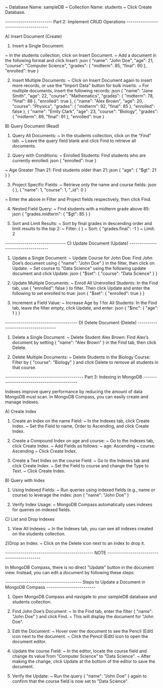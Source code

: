 
~ Database Name: sampleDB
~ Collection Name: students
~ Click Create Database.


------------------------ Part 2: Implement CRUD Operations --------------------------------------

A) Insert Document (Create)
1) Insert a Single Document:

~ In the students collection, click on Insert Document.
~ Add a document in the following format and click Insert:
json
{
  "name": "John Doe",
  "age": 21,
  "course": "Computer Science",
  "grades": { "midterm": 85, "final": 90 },
  "enrolled": true
}

2) Insert Multiple Documents:
~ Click on Insert Document again to insert more records, or use the "Import Data" button for bulk inserts.
~ For multiple documents, insert the following records:
json
{
  "name": "Jane Smith",
  "age": 22,
  "course": "Mathematics",
  "grades": { "midterm": 78, "final": 88 },
  "enrolled": true
},
{
  "name": "Alex Brown",
  "age": 20,
  "course": "Physics",
  "grades": { "midterm": 92, "final": 85 },
  "enrolled": false
},
{
  "name": "Emily Clark",
  "age": 23,
  "course": "Biology",
  "grades": { "midterm": 89, "final": 91 },
  "enrolled": true
}


B) Query Document (Read)
1) Query All Documents:
~ In the students collection, click on the "Find" tab.
~ Leave the query field blank and click Find to retrieve all documents.

2) Query with Conditions:
~ Enrolled Students: Find students who are currently enrolled:
json
{ "enrolled": true }

~ Age Greater Than 21: Find students older than 21:
json
{ "age": { "$gt": 21 } }

3) Project Specific Fields:
~ Retrieve only the name and course fields:
json
{ }, { "name": 1, "course": 1, "_id": 0 }

~ Enter the above in Filter and Project fields respectively, then click Find.

4) Nested Field Query:
~ Find students with a midterm grade above 85:
json
{ "grades.midterm": { "$gt": 85 } }


5) Sort and Limit Results:
~ Sort by final grades in descending order and limit results to the top 2:
~ Filter: { }
~ Sort: { "grades.final": -1 }
~ Limit: 2


------------------------------- C) Update Document (Update) ------------------------------------
1) Update a Single Document:
~ Update Course for John Doe: Find John Doe’s document using { "name": "John Doe" } in the filter, then click on Update.
~ Set course to "Data Science" using the following update document and click Update:
json
{ "$set": { "course": "Data Science" } }


2) Update Multiple Documents:
~ Enroll All Unenrolled Students: In the Find tab, use { "enrolled": false } to filter. Then click Update and enter the following to set enrolled to true:
json
{ "$set": { "enrolled": true } }


3) Increment a Field Value:
~ Increase Age by 1 for All Students: In the Find tab, leave the filter empty, click Update, and enter:
json
{ "$inc": { "age": 1 } }

------------------------------------- D) Delete Document (Delete) ------------------------------------

1) Delete a Single Document:
~ Delete Student Alex Brown: Find Alex’s document by setting { "name": "Alex Brown" } in the Find tab, then click Delete.

2) Delete Multiple Documents:
~ Delete Students in the Biology Course: Filter by { "course": "Biology" } and click Delete to remove all students in that course.


---------------------------------------- Part 3: Indexing in MongoDB --------------------------------------------

Indexes improve query performance by reducing the amount of data MongoDB must scan. In MongoDB Compass, you can easily create and manage indexes.

A) Create Index

1) Create an Index on the name Field:
~ In the Indexes tab, click Create Index.
~ Set the Field to name, Order to Ascending, and click Create Index.

2) Create a Compound Index on age and course:
~ Go to the Indexes tab, click Create Index.
~ Add Fields as follows:
~ age: Ascending
~ course: Ascending
~ Click Create Index.


3) Create a Text Index on the course Field:
~ Go to the Indexes tab and click Create Index.
~ Set the Field to course and change the Type to Text.
~ Click Create Index.


B) Query with Index
1) Using Indexed Fields:
~ Run queries using indexed fields (e.g., name or course) to leverage the index:
json
{ "name": "John Doe" }

2) Verify Index Usage:
~ MongoDB Compass automatically uses indexes for queries on indexed fields.

C) List and Drop Indexes
1) View All Indexes:
~ In the Indexes tab, you can see all indexes created on the students collection.

2)Drop an Index:
~ Click on the Delete icon next to an index to drop it.


--------------------------------------------- NOTE --------------------------------------------

In MongoDB Compass, there is no direct "Update" button in the document view. Instead, you can edit a document by following these steps:

--------------------------------------- Steps to Update a Document in MongoDB Compass -------------------------

1) Open MongoDB Compass and navigate to your sampleDB database and students collection.

2) Find John Doe’s Document:
~ In the Find tab, enter the filter { "name": "John Doe" } and click Find.
~  This will display the document for "John Doe".

3) Edit the Document:
~ Hover over the document to see the Pencil (Edit) icon next to the document.
~ Click the Pencil (Edit) icon to open the document editor.


4) Update the course Field:
~ In the editor, locate the course field and change its value from "Computer Science" to "Data Science".
~ After making the change, click Update at the bottom of the editor to save the document.


5) Verify the Update:
~ Run the query { "name": "John Doe" } again to confirm that the course field is now set to "Data Science".
